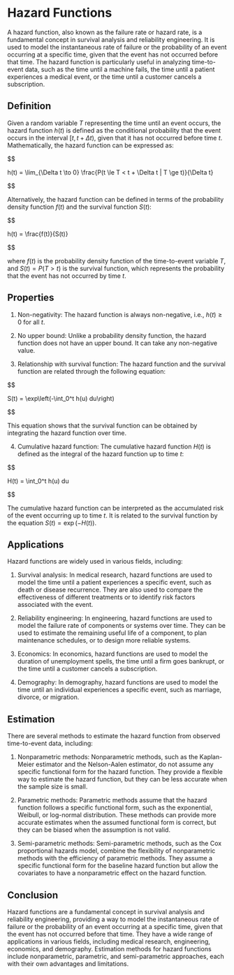 # Hazard Functions

A hazard function, also known as the failure rate or hazard rate, is a fundamental concept in survival analysis and reliability engineering. It is used to model the instantaneous rate of failure or the probability of an event occurring at a specific time, given that the event has not occurred before that time. The hazard function is particularly useful in analyzing time-to-event data, such as the time until a machine fails, the time until a patient experiences a medical event, or the time until a customer cancels a subscription.

## Definition

Given a random variable $T$ representing the time until an event occurs, the hazard function $h(t)$ is defined as the conditional probability that the event occurs in the interval $[t, t + \Delta t)$, given that it has not occurred before time $t$. Mathematically, the hazard function can be expressed as:


$$

h(t) = \lim_{\Delta t \to 0} \frac{P(t \le T < t + \Delta t | T \ge t)}{\Delta t}

$$


Alternatively, the hazard function can be defined in terms of the probability density function $f(t)$ and the survival function $S(t)$:


$$

h(t) = \frac{f(t)}{S(t)}

$$


where $f(t)$ is the probability density function of the time-to-event variable $T$, and $S(t) = P(T > t)$ is the survival function, which represents the probability that the event has not occurred by time $t$.

## Properties

1. Non-negativity: The hazard function is always non-negative, i.e., $h(t) \ge 0$ for all $t$.

2. No upper bound: Unlike a probability density function, the hazard function does not have an upper bound. It can take any non-negative value.

3. Relationship with survival function: The hazard function and the survival function are related through the following equation:


$$

S(t) = \exp\left(-\int_0^t h(u) du\right)

$$


This equation shows that the survival function can be obtained by integrating the hazard function over time.

4. Cumulative hazard function: The cumulative hazard function $H(t)$ is defined as the integral of the hazard function up to time $t$:


$$

H(t) = \int_0^t h(u) du

$$


The cumulative hazard function can be interpreted as the accumulated risk of the event occurring up to time $t$. It is related to the survival function by the equation $S(t) = \exp(-H(t))$.

## Applications

Hazard functions are widely used in various fields, including:

1. Survival analysis: In medical research, hazard functions are used to model the time until a patient experiences a specific event, such as death or disease recurrence. They are also used to compare the effectiveness of different treatments or to identify risk factors associated with the event.

2. Reliability engineering: In engineering, hazard functions are used to model the failure rate of components or systems over time. They can be used to estimate the remaining useful life of a component, to plan maintenance schedules, or to design more reliable systems.

3. Economics: In economics, hazard functions are used to model the duration of unemployment spells, the time until a firm goes bankrupt, or the time until a customer cancels a subscription.

4. Demography: In demography, hazard functions are used to model the time until an individual experiences a specific event, such as marriage, divorce, or migration.

## Estimation

There are several methods to estimate the hazard function from observed time-to-event data, including:

1. Nonparametric methods: Nonparametric methods, such as the Kaplan-Meier estimator and the Nelson-Aalen estimator, do not assume any specific functional form for the hazard function. They provide a flexible way to estimate the hazard function, but they can be less accurate when the sample size is small.

2. Parametric methods: Parametric methods assume that the hazard function follows a specific functional form, such as the exponential, Weibull, or log-normal distribution. These methods can provide more accurate estimates when the assumed functional form is correct, but they can be biased when the assumption is not valid.

3. Semi-parametric methods: Semi-parametric methods, such as the Cox proportional hazards model, combine the flexibility of nonparametric methods with the efficiency of parametric methods. They assume a specific functional form for the baseline hazard function but allow the covariates to have a nonparametric effect on the hazard function.

## Conclusion

Hazard functions are a fundamental concept in survival analysis and reliability engineering, providing a way to model the instantaneous rate of failure or the probability of an event occurring at a specific time, given that the event has not occurred before that time. They have a wide range of applications in various fields, including medical research, engineering, economics, and demography. Estimation methods for hazard functions include nonparametric, parametric, and semi-parametric approaches, each with their own advantages and limitations.
